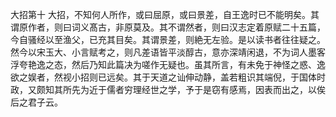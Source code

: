 <!-- { "loadSidebar": true } -->
大招第十
大招，不知何人所作，或曰屈原，或曰景差，自王逸时已不能明矣。其谓原作者，则曰词义髙古，非原莫及。其不谓然者，则曰汉志定着原赋二十五篇，今自骚经以至渔父，已充其目矣。其谓景差，则絶无左验。是以读书者往往疑之。然今以宋玉大、小言赋考之，则凡差语皆平淡醇古，意亦深靖闲退，不为词人墨客浮夸艳逸之态，然后乃知此篇决为嗟作无疑也。虽其所言，有未免于神怪之惑、逸欲之娱者，然视小招则已远矣。其于天道之讪伸动静，盖若粗识其端倪，于国体时政，又颇知其所先为近于儒者穷理经世之学，予于是窃有感焉，因表而出之，以俟后之君子云。
